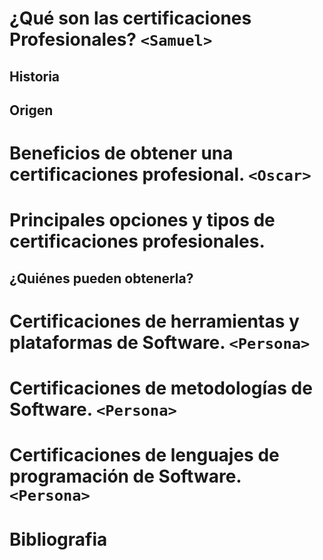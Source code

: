 
# ¿Qué son las certificaciones Profesionales? **`<Samuel>`** 
## Historia
## Origen

# Beneficios de obtener una certificaciones profesional.  **`<Oscar>`** 

# Principales opciones y tipos de certificaciones  profesionales. 
## ¿Quiénes pueden obtenerla?

# Certificaciones de herramientas y plataformas de Software. **`<Persona>`** 

# Certificaciones de metodologías de Software. **`<Persona>`** 

# Certificaciones de lenguajes de programación de Software. **`<Persona>`** 


# Bibliografia
